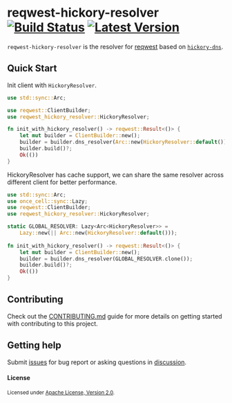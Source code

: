 # reqwest-hickory-resolver &emsp; [![Build Status]][actions] [![Latest Version]][crates.io]

[Build Status]: https://img.shields.io/github/actions/workflow/status/Xuanwo/reqwest-hickory-resolver/ci.yml
[actions]: https://github.com/Xuanwo/reqwest-hickory-resolver/actions?query=branch%3Amain
[Latest Version]: https://img.shields.io/crates/v/reqwest-hickory-resolver.svg
[crates.io]: https://crates.io/crates/reqwest-hickory-resolver

`reqwest-hickory-resolver` is the resolver for [reqwest](https://github.com/seanmonstar/reqwest) based on [`hickory-dns`](https://github.com/hickory-dns/hickory-dns).

## Quick Start

Init client with `HickoryResolver`.

```rust
use std::sync::Arc;

use reqwest::ClientBuilder;
use reqwest_hickory_resolver::HickoryResolver;

fn init_with_hickory_resolver() -> reqwest::Result<()> {
    let mut builder = ClientBuilder::new();
    builder = builder.dns_resolver(Arc::new(HickoryResolver::default()));
    builder.build()?;
    Ok(())
}
```


HickoryResolver has cache support, we can share the same resolver across different client
for better performance.

```rust
use std::sync::Arc;
use once_cell::sync::Lazy;
use reqwest::ClientBuilder;
use reqwest_hickory_resolver::HickoryResolver;

static GLOBAL_RESOLVER: Lazy<Arc<HickoryResolver>> =
    Lazy::new(|| Arc::new(HickoryResolver::default()));
    
fn init_with_hickory_resolver() -> reqwest::Result<()> {
    let mut builder = ClientBuilder::new();
    builder = builder.dns_resolver(GLOBAL_RESOLVER.clone());
    builder.build()?;
    Ok(())
}
```

## Contributing

Check out the [CONTRIBUTING.md](./CONTRIBUTING.md) guide for more details on getting started with contributing to this project.

## Getting help

Submit [issues](https://github.com/Xuanwo/reqwest-hickory-resolver/issues/new/choose) for bug report or asking questions in [discussion](https://github.com/Xuanwo/reqwest-hickory-resolver/discussions/new?category=q-a).

#### License

<sup>
Licensed under <a href="./LICENSE">Apache License, Version 2.0</a>.
</sup>
